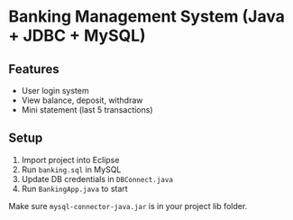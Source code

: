 # Banking Management System (Java + JDBC + MySQL)

## Features
- User login system
- View balance, deposit, withdraw
- Mini statement (last 5 transactions)

## Setup
1. Import project into Eclipse
2. Run `banking.sql` in MySQL
3. Update DB credentials in `DBConnect.java`
4. Run `BankingApp.java` to start

Make sure `mysql-connector-java.jar` is in your project lib folder.